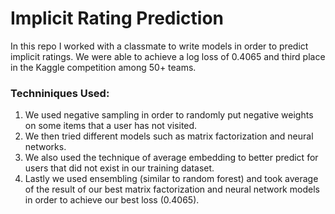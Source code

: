 # Implicit Rating Prediction
In this repo I worked with a classmate to write models in order to predict implicit ratings. We were able to achieve a log loss of 0.4065 and third place in the Kaggle competition among 50+ teams.

### Techniniques Used:
1. We used negative sampling in order to randomly put negative weights on some items that a user has not visited.
2. We then tried different models such as matrix factorization and neural networks.
3. We also used the technique of average embedding to better predict for users that did not exist in our training dataset.
4. Lastly we used ensembling (similar to random forest) and took average of the result of our best matrix factorization and neural network models in order to achieve our best loss (0.4065).
